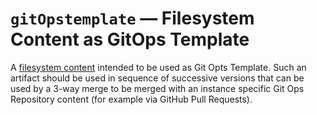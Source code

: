 # `gitOpstemplate` &#8212; Filesystem Content as GitOps Template

A [filesystem content](fileSystem.md) intended to be used as Git Opts Template.
Such an artifact should be used in sequence of successive versions
that can be used by a 3-way merge to be merged with an instance
specific Git Ops Repository content (for example via GitHub Pull Requests).